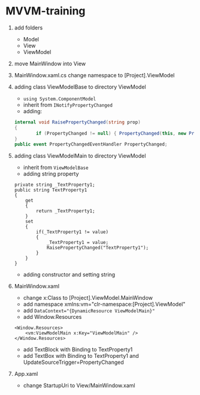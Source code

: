 # MVVM-training

1. add folders
	* Model
	* View
	* ViewModel

1. move MainWindow into View

1. MainWindow.xaml.cs
	change namespace to [Project].ViewModel

1. adding class ViewModelBase to directory ViewModel
	* ```using System.ComponentModel```
	* inherit from ```INotifyPropertyChanged```
	* adding:
	```c#
	internal void RaisePropertyChanged(string prop)
	{
            if (PropertyChanged != null) { PropertyChanged(this, new PropertyChangedEventArgs(prop)); }
    }
    public event PropertyChangedEventHandler PropertyChanged;
	```

1. adding class ViewModelMain to directory ViewModel
	* inherit from ```ViewModelBase```
	* adding string property
	```
	private string _TextProperty1;
	public string TextProperty1
	{
		get
		{
			return _TextProperty1;
		}
		set
		{
			if(_TextProperty1 != value)
			{
				_TextProperty1 = value;
				RaisePropertyChanged("TextProperty1");
			}
		}
	}
	```
	* adding constructor and setting string

1. MainWindow.xaml
	* change x:Class to [Project].ViewModel.MainWindow
	* add namespace xmlns:vm="clr-namespace:[Project].ViewModel"
	* add ```DataContext="{DynamicResource ViewModelMain}"```
	* add Window.Resources
	```
	<Window.Resources>
        <vm:ViewModelMain x:Key="ViewModelMain" />
    </Window.Resources>
	```
	* add TextBlock with Binding to TextProperty1
	* add TextBox with Binding to TextProperty1 and UpdateSourceTrigger=PropertyChanged

1. App.xaml
	* change StartupUri to View/MainWindow.xaml
